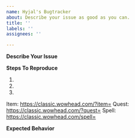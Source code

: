 ```yaml
---
name: Hyjal's Bugtracker
about: Describe your issue as good as you can.
title: ''
labels: ''
assignees: ''

---
```


**Describe Your Issue**
<!--- A clear description what the bug is. -->

**Steps To Reproduce**
<!--- Steps to reproduce the behavior. Provide as much details as possible. -->
1.
2. 
3. 

<!--- Include IDs of affected NPCs , items, quests or spells with a link to the relevant page. -->
Item: https://classic.wowhead.com/?item=
Quest: https://classic.wowhead.com/?quest=
Spell: https://classic.wowhead.com/spell=

**Expected Behavior**
<!--- Describe how it **should** work. -->
